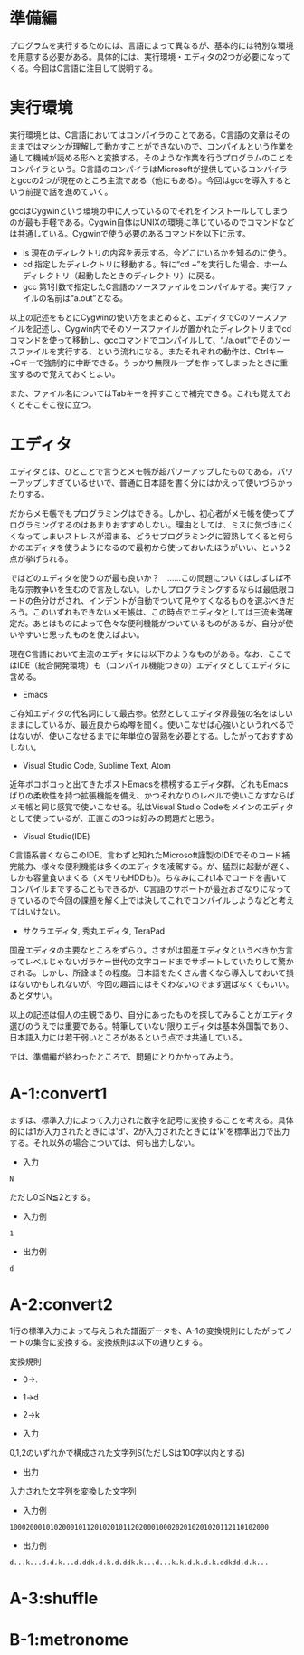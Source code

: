 # 準備編
プログラムを実行するためには、言語によって異なるが、基本的には特別な環境を用意する必要がある。具体的には、実行環境・エディタの2つが必要になってくる。今回はC言語に注目して説明する。

# 実行環境
実行環境とは、C言語においてはコンパイラのことである。C言語の文章はそのままではマシンが理解して動かすことができないので、コンパイルという作業を通して機械が読める形へと変換する。そのような作業を行うプログラムのことをコンパイラという。C言語のコンパイラはMicrosoftが提供しているコンパイラとgccの2つが現在のところ主流である（他にもある）。今回はgccを導入するという前提で話を進めていく。

gccはCygwinという環境の中に入っているのでそれをインストールしてしまうのが最も手軽である。Cygwin自体はUNIXの環境に準じているのでコマンドなどは共通している。Cygwinで使う必要のあるコマンドを以下に示す。
* ls 現在のディレクトリの内容を表示する。今どこにいるかを知るのに使う。
* cd 指定したディレクトリに移動する。特に“cd ~”を実行した場合、ホームディレクトリ（起動したときのディレクトリ）に戻る。
* gcc 第1引数で指定したC言語のソースファイルをコンパイルする。実行ファイルの名前は“a.out”となる。

以上の記述をもとにCygwinの使い方をまとめると、エディタでCのソースファイルを記述し、Cygwin内でそのソースファイルが置かれたディレクトリまでcdコマンドを使って移動し、gccコマンドでコンパイルして、“./a.out”でそのソースファイルを実行する、という流れになる。またそれぞれの動作は、Ctrlキー+Cキーで強制的に中断できる。うっかり無限ループを作ってしまったときに重宝するので覚えておくとよい。

また、ファイル名についてはTabキーを押すことで補完できる。これも覚えておくとそこそこ役に立つ。

# エディタ
エディタとは、ひとことで言うとメモ帳が超パワーアップしたものである。パワーアップしすぎているせいで、普通に日本語を書く分にはかえって使いづらかったりする。

だからメモ帳でもプログラミングはできる。しかし、初心者がメモ帳を使ってプログラミングするのはあまりおすすめしない。理由としては、ミスに気づきにくくなってしまいストレスが溜まる、どうせプログラミングに習熟してくると何らかのエディタを使うようになるので最初から使っておいたほうがいい、という2点が挙げられる。

ではどのエディタを使うのが最も良いか？　……この問題についてはしばしば不毛な宗教争いを生むので言及しない。しかしプログラミングするならば最低限コードの色分けがされ、インデントが自動でついて見やすくなるものを選ぶべきだろう。このいずれもできないメモ帳は、この時点でエディタとしては三流未満確定だ。あとはものによって色々な便利機能がついているものがあるが、自分が使いやすいと思ったものを使えばよい。

現在C言語において主流のエディタには以下のようなものがある。なお、ここではIDE（統合開発環境）も（コンパイル機能つきの）エディタとしてエディタに含める。
* Emacs

ご存知エディタの代名詞にして最古参。依然としてエディタ界最強の名をほしいままにしているが、最近良からぬ噂を聞く。使いこなせば心強いというれべるではないが、使いこなせるまでに年単位の習熟を必要とする。したがっておすすめしない。

* Visual Studio Code, Sublime Text, Atom

近年ボコボコっと出てきたポストEmacsを標榜するエディタ群。どれもEmacsばりの柔軟性を持つ拡張機能を備え、かつそれなりのレベルで使いこなすならばメモ帳と同じ感覚で使いこなせる。私はVisual Studio Codeをメインのエディタとして使っているが、正直この3つは好みの問題だと思う。

* Visual Studio(IDE)

C言語系書くならこのIDE。言わずと知れたMicrosoft謹製のIDEでそのコード補完能力、様々な便利機能は多くのエディタを凌駕する。が、猛烈に起動が遅く、しかも容量食いまくる（メモリもHDDも）。ちなみにこれ1本でコードを書いてコンパイルまですることもできるが、C言語のサポートが最近おざなりになってきているので今回の課題を解く上では決してこれでコンパイルしようなどと考えてはいけない。

* サクラエディタ, 秀丸エディタ, TeraPad

国産エディタの主要なところをずらり。さすがは国産エディタというべきか方言ってレベルじゃないガラケー世代の文字コードまでサポートしていたりして驚かされる。しかし、所詮はその程度。日本語をたくさん書くなら導入しておいて損はないかもしれないが、今回の趣旨にはそぐわないのでまず選ばなくてもいい。あとダサい。

以上の記述は個人の主観であり、自分にあったものを探してみることがエディタ選びのうえでは重要である。特筆していない限りエディタは基本外国製であり、日本語入力には若干弱いところがあるという点では共通している。

では、準備編が終わったところで、問題にとりかかってみよう。
# A-1:convert1
まずは、標準入力によって入力された数字を記号に変換することを考える。具体的には1が入力されたときには'd'、2が入力されたときには'k'を標準出力で出力する。それ以外の場合については、何も出力しない。
* 入力

`N`

ただし0≦N≦2とする。

* 入力例

`1`
* 出力例

`d`

# A-2:convert2
1行の標準入力によって与えられた譜面データを、A-1の変換規則にしたがってノートの集合に変換する。変換規則は以下の通りとする。

変換規則
* 0->.
* 1->d
* 2->k

* 入力

0,1,2のいずれかで構成された文字列S(ただしSは100字以内とする)

* 出力

入力された文字列を変換した文字列

* 入力例

`1000200010102000101120102010112020001000202010201020112110102000`

* 出力例

`d...k...d.d.k...d.ddk.d.k.d.ddk.k...d...k.k.d.k.d.k.ddkdd.d.k...`

# A-3:shuffle

# B-1:metronome

